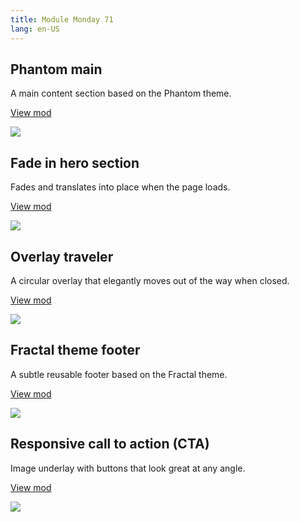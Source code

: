 ```yaml
---
title: Module Monday 71
lang: en-US
---
```


## Phantom main

A main content section based on the Phantom theme.

<a class="btn btn-sm" href="https://anymod.com/mod/phantom-main-mlrnnm?preview=true">View mod</a>

<a href="https://anymod.com/mod/phantom-main-mlrnnm?preview=true">
  <img src="https://res.cloudinary.com/component/image/upload/v1580100548/phantom_bk0caa.gif"/>
</a>

## Fade in hero section

Fades and translates into place when the page loads.

<a class="btn btn-sm" href="https://anymod.com/mod/story-hero-mlrbad?preview=true">View mod</a>

<a href="https://anymod.com/mod/story-hero-mlrbad?preview=true">
  <img src="https://res.cloudinary.com/component/image/upload/v1580100546/story-hero_jzemw0.gif"/>
</a>

## Overlay traveler

A circular overlay that elegantly moves out of the way when closed.

<a class="btn btn-sm" href="https://anymod.com/mod/masonry-gallery-with-collapsible-call-to-action-overlay-barnrn?preview=true">View mod</a>

<a href="https://anymod.com/mod/masonry-gallery-with-collapsible-call-to-action-overlay-barnrn?preview=true">
  <img src="https://res.cloudinary.com/component/image/upload/v1562985793/header_hgrore.gif"/>
</a>

## Fractal theme footer

A subtle reusable footer based on the Fractal theme.

<a class="btn btn-sm" href="https://anymod.com/mod/fractal-footer-ballmr?preview=true">View mod</a>

<a href="https://anymod.com/mod/fractal-footer-ballmr?preview=true">
  <img src="https://res.cloudinary.com/component/image/upload/v1580100541/footer_oigwxf.png"/>
</a>

## Responsive call to action (CTA)

Image underlay with buttons that look great at any angle.

<a class="btn btn-sm" href="https://anymod.com/mod/cta-call-to-action-raldrd">View mod</a>

<a href="https://anymod.com/mod/cta-call-to-action-raldrd">
  <img src="https://res.cloudinary.com/component/image/upload/v1580100549/cta_pveceb.gif"/>
</a>
